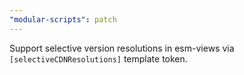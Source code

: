 ```yaml
---
"modular-scripts": patch
---
```


Support selective version resolutions in esm-views via `[selectiveCDNResolutions]` template token.
